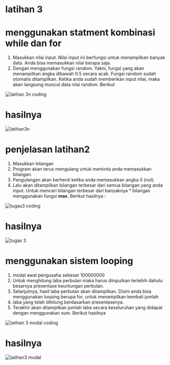 # latihan 3
# menggunakan statment kombinasi while dan for
1. Masukkan nilai input. Nilai input ini berfungsi untuk menampilkan banyak data. Anda bisa memasukkan nilai berapa saja.
2. Dengan menggunakan fungsi random. Yakni, fungsi yang akan menampilkan angka dibawah 0.5 secara acak. Fungsi random sudah otomatis
ditampilkan. Ketika anda sudah memberikan input nilai, maka akan langsung muncul data nilai random. Berikut

![latihan 3n coding](https://user-images.githubusercontent.com/56942922/68552841-403e3400-044e-11ea-9812-a647b9015087.png)
# hasilnya
![latihan3n](https://user-images.githubusercontent.com/56942922/68552851-5f3cc600-044e-11ea-90d2-b1d802b9abd6.png)
# penjelasan latihan2
1. Masukkan bilangan
1. Program akan terus mengulang untuk meminta anda memasukkan bilangan.
1. Pengulangan akan berhenti ketika anda memasukkan angka 0 (nol).
1. Lalu akan ditampilkan bilangan terbesar dari semua bilangan yang anda input. Untuk mencari bilangan terbesar dari banyaknya *
bilangan menggunakan fungsi **max**. Berikut hasilnya :

![tugas3 coding](https://user-images.githubusercontent.com/56942922/68552810-d9207f80-044d-11ea-9909-79410d786a45.png)
# hasilnya
![tugas 3](https://user-images.githubusercontent.com/56942922/68552821-fe14f280-044d-11ea-9785-8b360c8d1b21.png)
# menggunakan sistem looping
1. modal awal pengusaha sebesar 100000000
1. Untuk menghitung laba perbulan maka harus diinputkan terlebih dahulu besarnya presentase keuntungan perbulan.
1. Selanjutnya, hasil laba perbulan akan ditampilkan. Disini anda bisa menggunakan looping berupa for, untuk menampilkan kembali jumlah
1. laba yang telah dihitung berdasarkan presentasenya.
1. Terakhir akan ditampilkan jumlah laba secara keseluruhan yang didapat dengan menggunakan sum. Berikut hasilnya

![latihan 3 modal coding](https://user-images.githubusercontent.com/56942922/68552913-23563080-044f-11ea-9f58-610104f75704.png)
# hasilnya
![latihan3 modal](https://user-images.githubusercontent.com/56942922/68552911-1c2f2280-044f-11ea-9adc-784592b0fa52.png)
